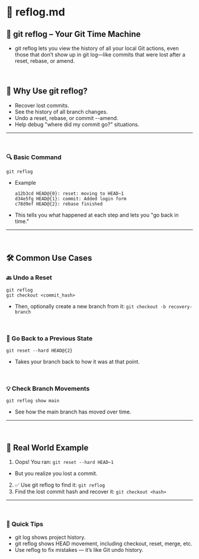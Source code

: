 # 📄 reflog.md

## 🧭 git reflog – Your Git Time Machine

- git reflog lets you view the history of all your local Git actions, even those that don’t show up in git log—like commits that were lost after a reset, rebase, or amend.

<br>

## 🚀 Why Use git reflog?
- Recover lost commits.
- See the history of all branch changes.
- Undo a reset, rebase, or commit --amend.
- Help debug "where did my commit go?" situations.


--- 
<br>

### 🔍 Basic Command
`git reflog`

- Example
  ```
  a12b3cd HEAD@{0}: reset: moving to HEAD~1
  d34e5fg HEAD@{1}: commit: Added login form
  c78d9ef HEAD@{2}: rebase finished
  ```
- This tells you what happened at each step and lets you "go back in time."

---
<br>

## 🛠 Common Use Cases

### 🔙 Undo a Reset
```
git reflog
git checkout <commit_hash>
```

- Then, optionally create a new branch from it:
`git checkout -b recovery-branch`

<br>

###  🔄 Go Back to a Previous State
`git reset --hard HEAD@{2}`
- Takes your branch back to how it was at that point.

<br>

### 💡 Check Branch Movements
`git reflog show main`
- See how the main branch has moved over time.

---
<br>

## 🔧 Real World Example

1. Oops! You ran: `git reset --hard HEAD~1`
- But you realize you lost a commit.
2. ✅ Use git reflog to find it: `git reflog`
3. Find the lost commit hash and recover it: `git checkout <hash>`

---
<br>

### 🧠 Quick Tips
- git log shows project history.
- git reflog shows HEAD movement, including checkout, reset, merge, etc.
- Use reflog to fix mistakes — it’s like Git undo history.









